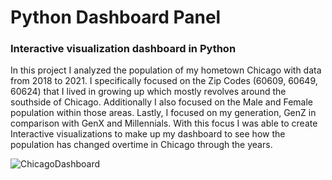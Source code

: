 # Python Dashboard Panel
### Interactive visualization dashboard in Python 

In this project I analyzed the population of my hometown Chicago with data from 2018 to 2021. I specifically focused on the Zip Codes (60609, 60649, 60624) that I lived in growing up which mostly revolves around the southside of Chicago. Additionally I also focused on the Male and Female population within those areas. Lastly, I focused on my generation, GenZ in comparison with GenX and Millennials. With this focus I was able to create Interactive visualizations to make up my dashboard to see how the population has changed overtime in Chicago through the years. 


![ChicagoDashboard ](https://github.com/user-attachments/assets/b0a2cf71-edb9-40cf-a7e7-de2ce081736f)
